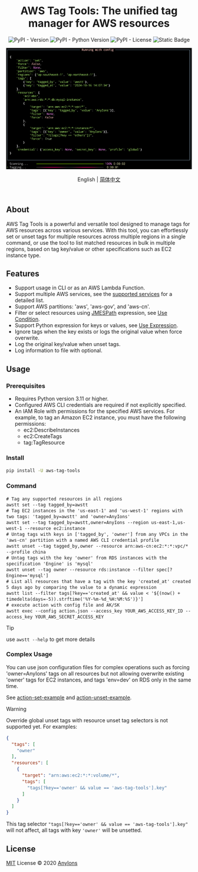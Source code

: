 <div align="center">

# AWS Tag Tools: The unified tag manager for AWS resources

![PyPI - Version](https://img.shields.io/pypi/v/aws-tag-tools?color=a1b858&style=for-the-badge)
![PyPI - Python Version](https://img.shields.io/pypi/pyversions/aws-tag-Tools?&style=for-the-badge)
![PyPI - License](https://img.shields.io/pypi/l/aws-tag-tools?color=&style=for-the-badge)
![Static Badge](https://img.shields.io/badge/author-AnyIons-violet?&style=for-the-badge)

<img src="docs/app.png" alt="awstt" />

English | [简体中文](README_zh_CN.md)
</div>
<br />

## About

AWS Tag Tools is a powerful and versatile tool designed to manage tags for AWS resources across various services. With
this tool, you can effortlessly set or unset tags for multiple resources across multiple regions in a single command, or
use the tool to list matched resources in bulk in multiple regions, based on tag key/value or other specifications
such as EC2 instance type.

## Features

- Support usage in CLI or as an AWS Lambda Function.
- Support multiple AWS services, see the [supported services](docs/en_US/Supported-Services.md) for a detailed list.
- Support AWS partitions: 'aws', 'aws-gov', and 'aws-cn'.
- Filter or select resources using [JMESPath](https://jmespath.org/) expression,
  see [Use Condition](docs/en_US/Use-Selector.md).
- Support Python expression for keys or values, see [Use Expression](docs/en_US/Use-Expression.md).
- Ignore tags when the key exists or logs the original value when force overwrite.
- Log the original key/value when unset tags.
- Log information to file with optional.

## Usage

### Prerequisites

- Requires Python version 3.11 or higher.
- Configured AWS CLI credentials are required if not explicitly specified.
- An IAM Role with permissions for the specified AWS services. For example, to tag an Amazon EC2 instance, you must have
  the following permissions:
    - ec2:DescribeInstances
    - ec2:CreateTags
    - tag:TagResource

### Install

```bash
pip install -U aws-tag-tools
```

### Command

```shell
# Tag any supported resources in all regions
awstt set --tag tagged_by=awstt
# Tag EC2 instances in the 'us-east-1' and 'us-west-1' regions with two tags: 'tagged_by=awstt' and 'owner=AnyIons'
awstt set --tag tagged_by=awstt,owner=AnyIons --region us-east-1,us-west-1 --resource ec2:instance
# Untag tags with keys in ['tagged_by', 'owner'] from any VPCs in the 'aws-cn' partition with a named AWS CLI credential profile
awstt unset --tag tagged_by,owner --resource arn:aws-cn:ec2:*:*:vpc/* --profile china
# Untag tags with the key 'owner' from RDS instances with the specification 'Engine' is 'mysql'
awstt unset --tag owner --resource rds:instance --filter spec[?Engine=='mysql']
# List all resources that have a tag with the key 'created_at' created 5 days ago by comparing the value to a dynamic expression
awstt list --filter tags[?key=='created_at' && value < '${(now() + timedelta(days=-5)).strftime('%Y-%m-%d_%H:%M:%S')}']
# execute action with config file and AK/SK
awstt exec --config action.json --access_key YOUR_AWS_ACCESS_KEY_ID --access_key YOUR_AWS_SECRET_ACCESS_KEY
```

> [!TIP]
> use `awstt --help` to get more details

### Complex Usage

You can use json configuration files for complex operations such as forcing 'owner=AnyIons' tags on all resources but
not allowing overwrite existing 'owner' tags for EC2 instances, and tags 'env=dev' on RDS only in the same time.

See [action-set-example](examples/action-set.json) and [action-unset-example](examples/action-unset.json).

> [!WARNING]
> Override global unset tags with resource unset tag selectors is not supported yet. For examples:
>
> ```json
> {
>   "tags": [
>     "owner"
>   ],
>   "resources": [
>     {
>       "target": "arn:aws:ec2:*:*:volume/*",
>       "tags": [
>         "tags[?key=='owner' && value == 'aws-tag-tools'].key"
>       ]
>     }
>   ]
> } 
> ```
> This tag selector `"tags[?key=='owner' && value == 'aws-tag-tools'].key"` will not affect, all tags with
> key `'owner'` will be unsetted.

## License

[MIT](./LICENSE) License © 2020 [AnyIons](https://github.com/anyions)